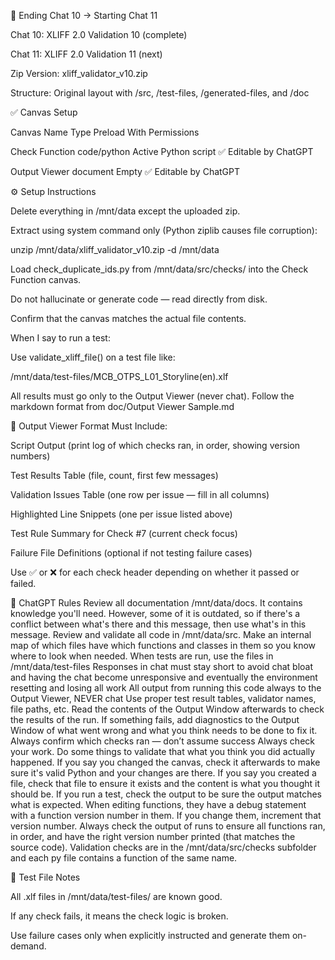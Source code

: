 🧵 Ending Chat 10 → Starting Chat 11

Chat 10: XLIFF 2.0 Validation 10 (complete)

Chat 11: XLIFF 2.0 Validation 11 (next)

Zip Version: xliff_validator_v10.zip

Structure: Original layout with /src, /test-files, /generated-files, and /doc

✅ Canvas Setup

Canvas Name Type Preload With Permissions

Check Function code/python Active Python script ✅ Editable by ChatGPT

Output Viewer document Empty ✅ Editable by ChatGPT

⚙️ Setup Instructions

Delete everything in /mnt/data except the uploaded zip.

Extract using system command only (Python ziplib causes file corruption):

unzip /mnt/data/xliff_validator_v10.zip -d /mnt/data

Load check_duplicate_ids.py from /mnt/data/src/checks/ into the Check Function canvas.

Do not hallucinate or generate code — read directly from disk.

Confirm that the canvas matches the actual file contents.

When I say to run a test:

Use validate_xliff_file() on a test file like:

/mnt/data/test-files/MCB_OTPS_L01_Storyline(en).xlf

All results must go only to the Output Viewer (never chat). Follow the markdown format from doc/Output Viewer Sample.md

🧪 Output Viewer Format Must Include:

Script Output (print log of which checks ran, in order, showing version numbers)

Test Results Table (file, count, first few messages)

Validation Issues Table (one row per issue — fill in all columns)

Highlighted Line Snippets (one per issue listed above)

Test Rule Summary for Check #7 (current check focus)

Failure File Definitions (optional if not testing failure cases)

Use ✅ or ❌ for each check header depending on whether it passed or failed.

📏 ChatGPT Rules
Review all documentation /mnt/data/docs. It contains knowledge you'll need. However, some of it is outdated, so if there's a conflict between what's there and this message, then use what's in this message.
Review and validate all code in /mnt/data/src. Make an internal map of which files have which functions and classes in them so you know where to look when needed.
When tests are run, use the files in /mnt/data/test-files
Responses in chat must stay short to avoid chat bloat and having the chat become unresponsive and eventually the environment resetting and losing all work
All output from running this code always to the Output Viewer, NEVER chat
Use proper test result tables, validator names, file paths, etc.
Read the contents of the Output Window afterwards to check the results of the run.
If something fails, add diagnostics to the Output Window of what went wrong and what you think needs to be done to fix it.
Always confirm which checks ran — don’t assume success
Always check your work. Do some things to validate that what you think you did actually happened. If you say you changed the canvas, check it afterwards to make sure it's valid Python and your changes are there. If you say you created a file, check that file to ensure it exists and the content is what you thought it should be. If you run a test, check the output to be sure the output matches what is expected.
When editing functions, they have a debug statement with a function version number in them. If you change them, increment that version number. Always check the output of runs to ensure all functions ran, in order, and have the right version number printed (that matches the source code).
Validation checks are in the /mnt/data/src/checks subfolder and each py file contains a function of the same name.

🧪 Test File Notes

All .xlf files in /mnt/data/test-files/ are known good.

If any check fails, it means the check logic is broken.

Use failure cases only when explicitly instructed and generate them on-demand.












